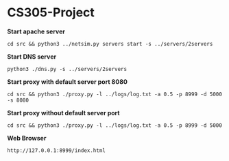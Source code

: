 # CS305-Project
**Start apache server**

`cd src && python3 ../netsim.py servers start -s ../servers/2servers`

**Start DNS server**

`python3 ./dns.py -s ../servers/2servers`

**Start proxy with default server port 8080**

`cd src && python3 ./proxy.py -l ../logs/log.txt -a 0.5 -p 8999 -d 5000 -s 8080`

**Start proxy without default server port**

`cd src && python3 ./proxy.py -l ../logs/log.txt -a 0.5 -p 8999 -d 5000`

**Web Browser**

`http://127.0.0.1:8999/index.html`

